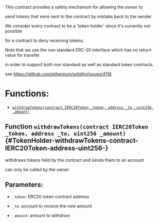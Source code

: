 This contract provides a safety mechanism for allowing the owner to

send tokens that were sent to the contract by mistake back to the sender.

We consider every contract to be a 'token holder' since it's currently not possible

for a contract to deny receiving tokens.

Note that we use the non standard ERC-20 interface which has no return value for transfer

in order to support both non standard as well as standard token contracts.

see https://github.com/ethereum/solidity/issues/4116

# Functions:

- [`withdrawTokens(contract IERC20Token _token, address _to, uint256 _amount)`](#TokenHolder-withdrawTokens-contract-IERC20Token-address-uint256-)

## Function `withdrawTokens(contract IERC20Token _token, address _to, uint256 _amount)` {#TokenHolder-withdrawTokens-contract-IERC20Token-address-uint256-}

withdraws tokens held by the contract and sends them to an account

can only be called by the owner

## Parameters:

- `_token`:   ERC20 token contract address

- `_to`:      account to receive the new amount

- `_amount`:  amount to withdraw
